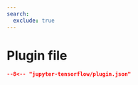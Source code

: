 ```yaml
---
search:
  exclude: true
---
```


# Plugin file

```` json title="Plugin configuration file"
--8<-- "jupyter-tensorflow/plugin.json"
````
